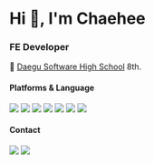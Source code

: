 # Hi 👋, I'm Chaehee

### FE Developer
📍 [Daegu Software High School](http://dgswhs.kr/) 8th.

#### Platforms & Language
<img src="https://img.shields.io/badge/React-61DAFB?style=flat-square&logo=React&logoColor=black"/> <img src="https://img.shields.io/badge/HTML5-E34F26?style=flat-square&logo=html5&logoColor=white"/> <img src="https://img.shields.io/badge/CSS3-1572B6?style=flat-square&logo=css3&logoColor=white"/> <img src="https://img.shields.io/badge/JavaScript-F7DF1E?style=flat-square&logo=javascript&logoColor=black"/> <img src="https://img.shields.io/badge/java-007396?style=flat-square&logo=java&logoColor=white"/> <img src="https://img.shields.io/badge/Python-3776AB?style=flat-square&logo=Python&logoColor=white"/> <img src="https://img.shields.io/badge/C-A8B9CC?style=flat-square&logo=C&logoColor=white"/> 
#### Contact
<a href="mailto:chaeeehui@gmail.com"><img src="https://img.shields.io/badge/Gmail-D0A9F5?style=flat-square&logo=Gmail&logoColor=white&link=mailto:chaeeehui@gmail.com"/></a>
<a href="https://www.instagram.com/whywhywwwhy/"><img src="https://img.shields.io/badge/Instagram-E4405F?style=flat-square&logo=Instagram&logoColor=white&link=https://www.instagram.com/whywhywwwhy"/></a>


